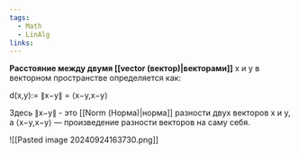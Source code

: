 ```yaml
---
tags:
  - Math
  - LinAlg
links:
---
```

**Расстояние между двумя [[vector (вектор)|векторами]]** x и y в векторном пространстве определяется как:

d(x,y):= ∥x−y∥ = ⟨x−y,x−y⟩​

Здесь ∥x−y∥ - это [[Norm (Норма)|норма]] разности двух векторов x и y, а ⟨x−y,x−y⟩ —  произведение разности векторов на саму себя.


![[Pasted image 20240924163730.png]]